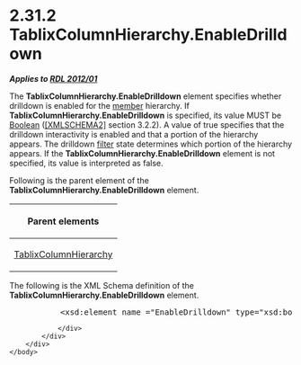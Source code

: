 <html dir="LTR" xmlns:mshelp="http://msdn.microsoft.com/mshelp" xmlns:ddue="http://ddue.schemas.microsoft.com/authoring/2003/5" xmlns:xlink="http://www.w3.org/1999/xlink" xmlns:tool="http://www.microsoft.com/tooltip">
    <head>
        <meta http-equiv="Content-Type" content="text/html; CHARSET=utf-8"></meta>
        <meta name="save" content="history"></meta>
        <title>2.31.2 TablixColumnHierarchy.EnableDrilldown</title>
        <xml>
            <mshelp:toctitle title="2.31.2 TablixColumnHierarchy.EnableDrilldown"></mshelp:toctitle>
            <mshelp:rltitle title="[MS-RDL]: TablixColumnHierarchy.EnableDrilldown"></mshelp:rltitle>
            <mshelp:keyword index="A" term="0626c390-fea2-4a9d-8cf1-7852b985339f"></mshelp:keyword>
            <mshelp:attr name="DCSext.ContentType" value="open specification"></mshelp:attr>
            <mshelp:attr name="AssetID" value="0626c390-fea2-4a9d-8cf1-7852b985339f"></mshelp:attr>
            <mshelp:attr name="TopicType" value="kbRef"></mshelp:attr>
            <mshelp:attr name="DCSext.Title" value="[MS-RDL]: TablixColumnHierarchy.EnableDrilldown" />
        </xml>
    </head>
    <body>
        <div id="header">
            <h1 class="heading">2.31.2 TablixColumnHierarchy.EnableDrilldown</h1>
        </div>
        <div id="mainSection">
            <div id="mainBody">
                <div id="allHistory" class="saveHistory"></div>
                <div id="sectionSection0" class="section" name="collapseableSection">
                    

<p><b><i>Applies to </i></b><a href="f165fb82-3c5a-4369-961c-128de233638c.htm"><b><i>RDL 2012/01</i></b></a></p>

<p>The <b>TablixColumnHierarchy.EnableDrilldown</b> element
specifies whether drilldown is enabled for the <a href="b2482b3f-74ab-4ca8-a9e5-c07955011743.htm#gt_5d78ca78-a9b1-4791-8126-bf9494304b11">member</a> hierarchy. If <b>TablixColumnHierarchy.EnableDrilldown</b>
is specified, its value MUST be <a href="4802fa14-3619-43fa-9898-3acab160a24c.htm">Boolean</a> (<a href="https://go.microsoft.com/fwlink/?LinkId=90610">[XMLSCHEMA2]</a> section
3.2.2). A value of true specifies that the drilldown interactivity is enabled
and that a portion of the hierarchy appears. The drilldown <a href="b2482b3f-74ab-4ca8-a9e5-c07955011743.htm#gt_ffbe7b55-8e84-4f41-a18d-fc29191a4cda">filter</a> state determines
which portion of the hierarchy appears. If the <b>TablixColumnHierarchy.EnableDrilldown</b>
element is not specified, its value is interpreted as false.</p>

<p>Following is the parent element of the <b>TablixColumnHierarchy.EnableDrilldown</b>
element.</p>

<table>
 <thead>
  <tr>
   <th>
   <p>Parent elements</p>
   </th>
  </tr>
 </thead>
 <tr>
  <td>
  <p><a href="4f5c9261-6652-41b2-81cc-3f6423ce0dbb.htm">TablixColumnHierarchy</a></p>
  </td>
 </tr>
</table>

<p>The following is the XML Schema definition of the <b>TablixColumnHierarchy.EnableDrilldown</b>
element.</p>

<dl>
<dd>
<div><pre>      &lt;xsd:element name =&quot;EnableDrilldown&quot; type=&quot;xsd:boolean&quot; /&gt;
</pre></div>
</dd></dl>


                </div>
            </div>
        </div>
    </body>
</html>